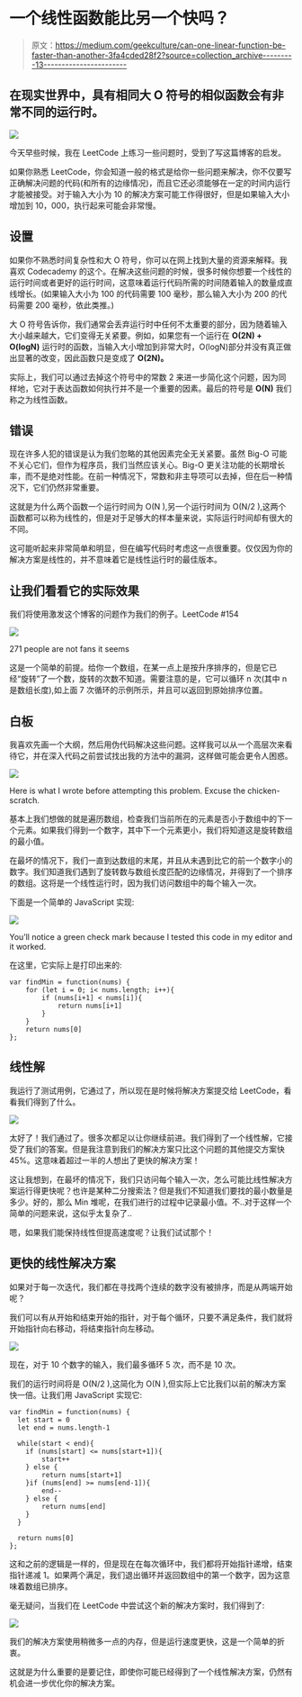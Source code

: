 # 一个线性函数能比另一个快吗？

> 原文：<https://medium.com/geekculture/can-one-linear-function-be-faster-than-another-3fa4cded28f2?source=collection_archive---------13----------------------->

## 在现实世界中，具有相同大 O 符号的相似函数会有非常不同的运行时。

![](img/1e7a9dd4bc157ced07c493d972673ffa.png)

今天早些时候，我在 LeetCode 上练习一些问题时，受到了写这篇博客的启发。

如果你熟悉 LeetCode，你会知道一般的格式是给你一些问题来解决，你不仅要写正确解决问题的代码(和所有的边缘情况)，而且它还必须能够在一定的时间内运行才能被接受。对于输入大小为 10 的解决方案可能工作得很好，但是如果输入大小增加到 10，000，执行起来可能会非常慢。

## 设置

如果你不熟悉时间复杂性和大 O 符号，你可以在网上找到大量的资源来解释。我喜欢 Codecademy 的这个。在解决这些问题的时候，很多时候你想要一个线性的运行时间或者更好的运行时间，这意味着运行代码所需的时间随着输入的数量成直线增长。(如果输入大小为 100 的代码需要 100 毫秒，那么输入大小为 200 的代码需要 200 毫秒，依此类推。)

大 O 符号告诉你，我们通常会丢弃运行时中任何不太重要的部分，因为随着输入大小越来越大，它们变得无关紧要。例如，如果您有一个运行在 **O(2N) + O(logN)** 运行时的函数，当输入大小增加到非常大时，O(logN)部分并没有真正做出显著的改变，因此函数只是变成了 **O(2N)。**

实际上，我们可以通过去掉这个符号中的常数 2 来进一步简化这个问题，因为同样地，它对于表达函数如何执行并不是一个重要的因素。最后的符号是 **O(N)** 我们称之为线性函数。

## 错误

现在许多人犯的错误是认为我们忽略的其他因素完全无关紧要。虽然 Big-O 可能不关心它们，但作为程序员，我们当然应该关心。Big-O 更关注功能的长期增长率，而不是绝对性能。在前一种情况下，常数和非主导项可以去掉，但在后一种情况下，它们仍然非常重要。

这就是为什么两个函数一个运行时间为 O(N ),另一个运行时间为 O(N/2 ),这两个函数都可以称为线性的，但是对于足够大的样本量来说，实际运行时间却有很大的不同。

这可能听起来非常简单和明显，但在编写代码时考虑这一点很重要。仅仅因为你的解决方案是线性的，并不意味着它是线性运行时的最佳版本。

## 让我们看看它的实际效果

我们将使用激发这个博客的问题作为我们的例子。LeetCode #154

![](img/edbadd20d250e390a5a9272dabec3e2b.png)

271 people are not fans it seems

这是一个简单的前提。给你一个数组，在某一点上是按升序排序的，但是它已经“旋转”了一个数，旋转的次数不知道。需要注意的是，它可以循环 n 次(其中 n 是数组长度),如上面 7 次循环的示例所示，并且可以返回到原始排序位置。

## 白板

我喜欢先画一个大纲，然后用伪代码解决这些问题。这样我可以从一个高层次来看待它，并在深入代码之前尝试找出我的方法中的漏洞，这样做可能会更令人困惑。

![](img/e3e790de7f18c492b0bb8de109c05a75.png)

Here is what I wrote before attempting this problem. Excuse the chicken-scratch.

基本上我们想做的就是遍历数组，检查我们当前所在的元素是否小于数组中的下一个元素。如果我们得到一个数字，其中下一个元素更小，我们将知道这是旋转数组的最小值。

在最坏的情况下，我们一直到达数组的末尾，并且从未遇到比它的前一个数字小的数字。我们知道我们遇到了旋转数与数组长度匹配的边缘情况，并得到了一个排序的数组。这将是一个线性运行时，因为我们访问数组中的每个输入一次。

下面是一个简单的 JavaScript 实现:

![](img/4cd17a82933eaabea276c382a30f8a90.png)

You’ll notice a green check mark because I tested this code in my editor and it worked.

在这里，它实际上是打印出来的:

```
var findMin = function(nums) {
    for (let i = 0; i< nums.length; i++){
        if (nums[i+1] < nums[i]){
            return nums[i+1]
        }
    }
    return nums[0]
};
```

## 线性解

我运行了测试用例，它通过了，所以现在是时候将解决方案提交给 LeetCode，看看我们得到了什么。

![](img/d74d7ff03cb17a19007bdf53cc2fcc28.png)

太好了！我们通过了。很多次都足以让你继续前进。我们得到了一个线性解，它接受了我们的答案。但是我注意到我们的解决方案只比这个问题的其他提交方案快 45%。这意味着超过一半的人想出了更快的解决方案！

这让我想到，在最坏的情况下，我们只访问每个输入一次，怎么可能比线性解决方案运行得更快呢？也许是某种二分搜索法？但是我们不知道我们要找的最小数量是多少。好的，那么 Min 堆呢，在我们进行的过程中记录最小值。不..对于这样一个简单的问题来说，这似乎太复杂了..

嗯，如果我们能保持线性但提高速度呢？让我们试试那个！

## 更快的线性解决方案

如果对于每一次迭代，我们都在寻找两个连续的数字没有被排序，而是从两端开始呢？

我们可以有从开始和结束开始的指针，对于每个循环，只要不满足条件，我们就将开始指针向右移动，将结束指针向左移动。

![](img/2bdad95c86d071cb77fdb3c4b64f9f17.png)

现在，对于 10 个数字的输入，我们最多循环 5 次，而不是 10 次。

我们的运行时间将是 O(N/2 ),这简化为 O(N ),但实际上它比我们以前的解决方案快一倍。让我们用 JavaScript 实现它:

```
var findMin = function(nums) {
  let start = 0
  let end = nums.length-1

  while(start < end){
    if (nums[start] <= nums[start+1]){
        start++
    } else {
        return nums[start+1]
    }if (nums[end] >= nums[end-1]){
        end--
    } else {
        return nums[end]
    }
  }

  return nums[0]
};
```

这和之前的逻辑是一样的，但是现在在每次循环中，我们都将开始指针递增，结束指针递减 1。如果两个满足，我们退出循环并返回数组中的第一个数字，因为这意味着数组已排序。

毫无疑问，当我们在 LeetCode 中尝试这个新的解决方案时，我们得到了:

![](img/ae3e6f51bf60724053f960a3779fde15.png)

我们的解决方案使用稍微多一点的内存，但是运行速度更快，这是一个简单的折衷。

这就是为什么重要的是要记住，即使你可能已经得到了一个线性解决方案，仍然有机会进一步优化你的解决方案。
